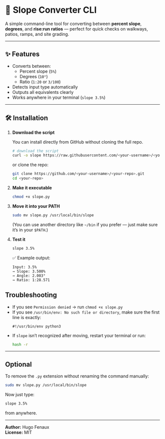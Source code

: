 # 🧮 Slope Converter CLI

A simple command-line tool for converting between **percent slope**, **degrees**, and **rise:run ratios** — perfect for quick checks on walkways, patios, ramps, and site grading.

---

## ✨ Features

- Converts between:
  - Percent slope (`5%`)
  - Degrees (`10°`)
  - Ratio (`1:20` or `3/100`)
- Detects input type automatically
- Outputs all equivalents clearly
- Works anywhere in your terminal (`slope 3.5%`)

---

## 🛠️ Installation

1. **Download the script**

   You can install directly from GitHub without cloning the full repo.
   
   ```bash
   # download the script
   curl -o slope https://raw.githubusercontent.com/<your-username>/<your-repo>/main/slope.py
   ```

   or clone the repo:

   ```bash
   git clone https://github.com/<your-username>/<your-repo>.git
   cd <your-repo>
   ```

2. **Make it executable**

   ```bash
   chmod +x slope.py
   ```

3. **Move it into your PATH**

   ```bash
   sudo mv slope.py /usr/local/bin/slope
   ```

   (You can use another directory like `~/bin` if you prefer — just make sure it’s in your `$PATH`.)

4. **Test it**

   ```bash
   slope 3.5%
   ```

   ✅ Example output:
   ```
   Input: 3.5%
   → Slope: 3.500%
   → Angle: 2.003°
   → Ratio: 1:28.571
   ```

## Troubleshooting

- If you see `Permission denied` → run `chmod +x slope.py`
- If you see `/usr/bin/env: No such file or directory`, make sure the first line is exactly:
  ```
  #!/usr/bin/env python3
  ```
- If `slope` isn’t recognized after moving, restart your terminal or run:
  ```bash
  hash -r
  ```

---

## Optional

To remove the `.py` extension without renaming the command manually:
```bash
sudo mv slope.py /usr/local/bin/slope
```

Now just type:
```bash
slope 3.5%
```
from anywhere.

---

**Author:** Hugo Fenaux  
**License:** MIT  
